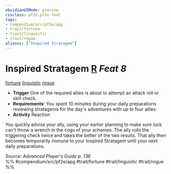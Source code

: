 ```yaml
---
obsidianUIMode: preview
cssclass: pf2e,pf2e-feat
tags:
- compendium/src/pf2e/apg
- trait/fortune
- trait/linguistic
- trait/rogue
aliases: ["Inspired Stratagem"]
---
```

# Inspired Stratagem  [R](chapter-9-playing-the-game.md#Actions "Reaction") *Feat 8*  
[fortune](fortune.md "Fortune Effect Trait")  [linguistic](linguistic.md "Linguistic Effect Trait")  [rogue](Reference/Rules/Traits/rogue.md "Rogue Class Trait")  

- **Trigger** One of the required allies is about to attempt an attack roll or skill check.
- **Requirements**: You spent 10 minutes during your daily preparations reviewing stratagems for the day's adventures with up to four allies.
- **Activity** Reaction

You quickly advise your ally, using your earlier planning to make sure luck can't throw a wrench in the cogs of your schemes. The ally rolls the triggering check twice and takes the better of the two results. That ally then becomes temporarily immune to your Inspired Stratagem until your next daily preparations.

*Source: Advanced Player's Guide p. 136*  
%% #compendium/src/pf2e/apg #trait/fortune #trait/linguistic #trait/rogue %%
